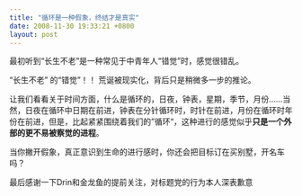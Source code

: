 ```yaml
---
title: "循环是一种假象，终结才是真实"
date: 2008-11-30 19:33:21 +0800
layout: post
---
```


最初听到“长生不老”是一种常见于中青年人“错觉”时，感觉很错乱。

“长生不老” 的“错觉”！！ 荒诞被现实化，背后只是稍微多一步的推论。

让我们看看关于时间方面，什么是循环的，日夜，钟表，星期，季节，月份……当然，日夜在循环中日期在前进，钟表在分针循环时，时针在前进，月份在循环时年份在前进，但是，比起紧紧围绕着我们的”循环“，这种进行的感觉似乎**只是一个外部的更不易被察觉的进程**。

当你撇开假象，真正意识到生命的进行感时，你还会把目标订在买别墅，开名车吗？

最后感谢一下Drin和金龙鱼的提前关注，对标题党的行为本人深表歉意